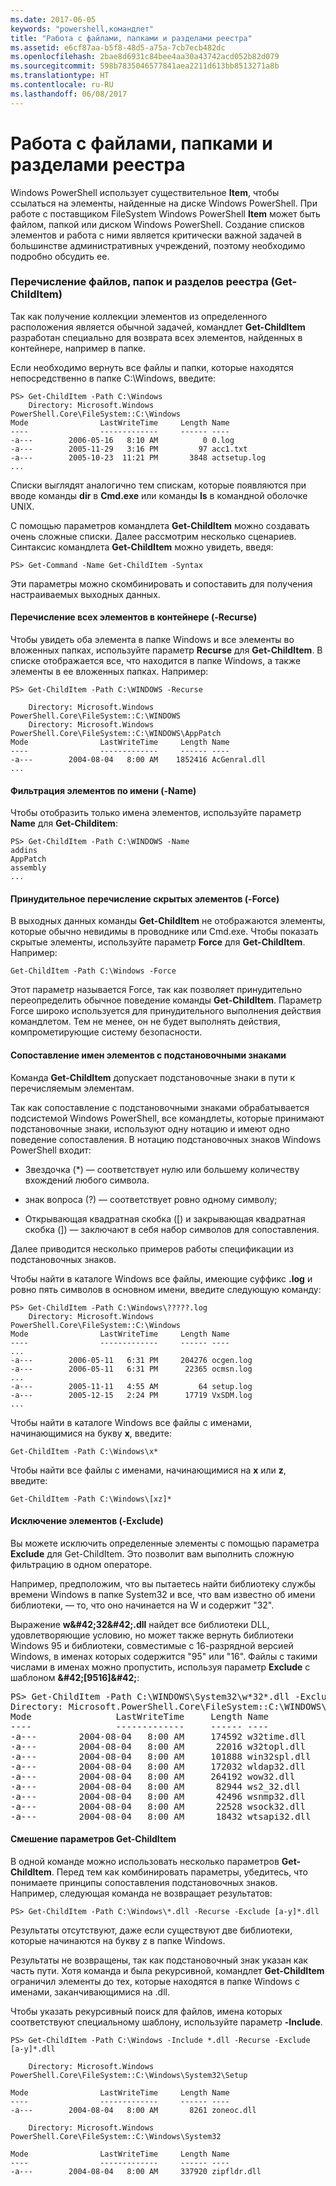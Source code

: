 ```yaml
---
ms.date: 2017-06-05
keywords: "powershell,командлет"
title: "Работа с файлами, папками и разделами реестра"
ms.assetid: e6cf87aa-b5f8-48d5-a75a-7cb7ecb482dc
ms.openlocfilehash: 2bae8d6931c84bee4aa30a43742acd052b82d079
ms.sourcegitcommit: 598b7835046577841aea2211d613bb8513271a8b
ms.translationtype: HT
ms.contentlocale: ru-RU
ms.lasthandoff: 06/08/2017
---
```

# <a name="working-with-files-folders-and-registry-keys"></a>Работа с файлами, папками и разделами реестра
Windows PowerShell использует существительное **Item**, чтобы ссылаться на элементы, найденные на диске Windows PowerShell. При работе с поставщиком FileSystem Windows PowerShell **Item** может быть файлом, папкой или диском Windows PowerShell. Создание списков элементов и работа с ними является критически важной задачей в большинстве административных учреждений, поэтому необходимо подробно обсудить ее.

### <a name="enumerating-files-folders-and-registry-keys-get-childitem"></a>Перечисление файлов, папок и разделов реестра (Get-ChildItem)
Так как получение коллекции элементов из определенного расположения является обычной задачей, командлет **Get-ChildItem** разработан специально для возврата всех элементов, найденных в контейнере, например в папке.

Если необходимо вернуть все файлы и папки, которые находятся непосредственно в папке C:\\Windows, введите:

```
PS> Get-ChildItem -Path C:\Windows
    Directory: Microsoft.Windows PowerShell.Core\FileSystem::C:\Windows
Mode                LastWriteTime     Length Name
----                -------------     ------ ----
-a---        2006-05-16   8:10 AM          0 0.log
-a---        2005-11-29   3:16 PM         97 acc1.txt
-a---        2005-10-23  11:21 PM       3848 actsetup.log
...
```

Списки выглядят аналогично тем спискам, которые появляются при вводе команды **dir** в **Cmd.exe** или команды **ls** в командной оболочке UNIX.

С помощью параметров командлета **Get-ChildItem** можно создавать очень сложные списки. Далее рассмотрим несколько сценариев. Синтаксис командлета **Get-ChildItem** можно увидеть, введя:

```
PS> Get-Command -Name Get-ChildItem -Syntax
```

Эти параметры можно скомбинировать и сопоставить для получения настраиваемых выходных данных.

#### <a name="listing-all-contained-items--recurse"></a>Перечисление всех элементов в контейнере (-Recurse)
Чтобы увидеть оба элемента в папке Windows и все элементы во вложенных папках, используйте параметр **Recurse** для **Get-ChildItem**. В списке отображается все, что находится в папке Windows, а также элементы в ее вложенных папках. Например:

```
PS> Get-ChildItem -Path C:\WINDOWS -Recurse

    Directory: Microsoft.Windows PowerShell.Core\FileSystem::C:\WINDOWS
    Directory: Microsoft.Windows PowerShell.Core\FileSystem::C:\WINDOWS\AppPatch
Mode                LastWriteTime     Length Name
----                -------------     ------ ----
-a---        2004-08-04   8:00 AM    1852416 AcGenral.dll
...
```

#### <a name="filtering-items-by-name--name"></a>Фильтрация элементов по имени (-Name)
Чтобы отобразить только имена элементов, используйте параметр **Name** для **Get-Childitem**:

```
PS> Get-ChildItem -Path C:\WINDOWS -Name
addins
AppPatch
assembly
...
```

#### <a name="forcibly-listing-hidden-items--force"></a>Принудительное перечисление скрытых элементов (-Force)
В выходных данных команды **Get-ChildItem** не отображаются элементы, которые обычно невидимы в проводнике или Cmd.exe. Чтобы показать скрытые элементы, используйте параметр **Force** для **Get-ChildItem**. Например:

```
Get-ChildItem -Path C:\Windows -Force
```

Этот параметр называется Force, так как позволяет принудительно переопределить обычное поведение команды **Get-ChildItem**. Параметр Force широко используется для принудительного выполнения действия командлетом. Тем не менее, он не будет выполнять действия, компрометирующие систему безопасности.

#### <a name="matching-item-names-with-wildcards"></a>Сопоставление имен элементов с подстановочными знаками
Команда **Get-ChildItem** допускает подстановочные знаки в пути к перечисляемым элементам.

Так как сопоставление с подстановочными знаками обрабатывается подсистемой Windows PowerShell, все командлеты, которые принимают подстановочные знаки, используют одну нотацию и имеют одно поведение сопоставления. В нотацию подстановочных знаков Windows PowerShell входит:

-   Звездочка (\*) — соответствует нулю или большему количеству вхождений любого символа.

-   знак вопроса (?) — соответствует ровно одному символу;

-   Открывающая квадратная скобка (\[) и закрывающая квадратная скобка (]) — заключают в себя набор символов для сопоставления.

Далее приводится несколько примеров работы спецификации из подстановочных знаков.

Чтобы найти в каталоге Windows все файлы, имеющие суффикс **.log** и ровно пять символов в основном имени, введите следующую команду:

```
PS> Get-ChildItem -Path C:\Windows\?????.log
    Directory: Microsoft.Windows PowerShell.Core\FileSystem::C:\Windows
Mode                LastWriteTime     Length Name
----                -------------     ------ ----
...
-a---        2006-05-11   6:31 PM     204276 ocgen.log
-a---        2006-05-11   6:31 PM      22365 ocmsn.log
...
-a---        2005-11-11   4:55 AM         64 setup.log
-a---        2005-12-15   2:24 PM      17719 VxSDM.log
...
```

Чтобы найти в каталоге Windows все файлы с именами, начинающимися на букву **x**, введите:

```
Get-ChildItem -Path C:\Windows\x*
```

Чтобы найти все файлы с именами, начинающимися на **x** или **z**, введите:

```
Get-ChildItem -Path C:\Windows\[xz]*
```

#### <a name="excluding-items--exclude"></a>Исключение элементов (-Exclude)
Вы можете исключить определенные элементы с помощью параметра **Exclude** для Get-ChildItem. Это позволит вам выполнить сложную фильтрацию в одном операторе.

Например, предположим, что вы пытаетесь найти библиотеку службы времени Windows в папке System32 и все, что вам известно об имени библиотеки, — то, что оно начинается на W и содержит "32".

Выражение **w\&#42;32\&#42;.dll** найдет все библиотеки DLL, удовлетворяющие условию, но может также вернуть библиотеки Windows 95 и библиотеки, совместимые с 16-разрядной версией Windows, в именах которых содержится "95" или "16". Файлы с такими числами в именах можно пропустить, используя параметр **Exclude** с шаблоном **\&#42;\[9516]\&#42;**:

<pre>PS> Get-ChildItem -Path C:\WINDOWS\System32\w*32*.dll -Exclude *[9516]*
Directory: Microsoft.PowerShell.Core\FileSystem::C:\WINDOWS\System32
Mode                LastWriteTime     Length Name
----                -------------     ------ ----
-a---        2004-08-04   8:00 AM     174592 w32time.dll
-a---        2004-08-04   8:00 AM      22016 w32topl.dll
-a---        2004-08-04   8:00 AM     101888 win32spl.dll
-a---        2004-08-04   8:00 AM     172032 wldap32.dll
-a---        2004-08-04   8:00 AM     264192 wow32.dll
-a---        2004-08-04   8:00 AM      82944 ws2_32.dll
-a---        2004-08-04   8:00 AM      42496 wsnmp32.dll
-a---        2004-08-04   8:00 AM      22528 wsock32.dll
-a---        2004-08-04   8:00 AM      18432 wtsapi32.dll</pre>

#### <a name="mixing-get-childitem-parameters"></a>Смешение параметров Get-ChildItem
В одной команде можно использовать несколько параметров **Get-ChildItem**. Перед тем как комбинировать параметры, убедитесь, что понимаете принципы сопоставления подстановочных знаков. Например, следующая команда не возвращает результатов:

```
PS> Get-ChildItem -Path C:\Windows\*.dll -Recurse -Exclude [a-y]*.dll
```

Результаты отсутствуют, даже если существуют две библиотеки, которые начинаются на букву z в папке Windows.

Результаты не возвращены, так как подстановочный знак указан как часть пути. Хотя команда и была рекурсивной, командлет **Get-ChildItem** ограничил элементы до тех, которые находятся в папке Windows с именами, заканчивающимися на .dll.

Чтобы указать рекурсивный поиск для файлов, имена которых соответствуют специальному шаблону, используйте параметр **-Include**.

```
PS> Get-ChildItem -Path C:\Windows -Include *.dll -Recurse -Exclude [a-y]*.dll

    Directory: Microsoft.Windows PowerShell.Core\FileSystem::C:\Windows\System32\Setup

Mode                LastWriteTime     Length Name
----                -------------     ------ ----
-a---        2004-08-04   8:00 AM       8261 zoneoc.dll

    Directory: Microsoft.Windows PowerShell.Core\FileSystem::C:\Windows\System32

Mode                LastWriteTime     Length Name
----                -------------     ------ ----
-a---        2004-08-04   8:00 AM     337920 zipfldr.dll
```

